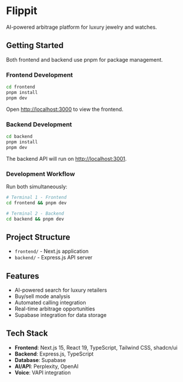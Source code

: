# Flippit

AI-powered arbitrage platform for luxury jewelry and watches.

## Getting Started

Both frontend and backend use pnpm for package management.

### Frontend Development

```bash
cd frontend
pnpm install
pnpm dev
```

Open [http://localhost:3000](http://localhost:3000) to view the frontend.

### Backend Development

```bash
cd backend
pnpm install
pnpm dev
```

The backend API will run on [http://localhost:3001](http://localhost:3001).

### Development Workflow

Run both simultaneously:

```bash
# Terminal 1 - Frontend
cd frontend && pnpm dev

# Terminal 2 - Backend  
cd backend && pnpm dev
```

## Project Structure

- `frontend/` - Next.js application
- `backend/` - Express.js API server

## Features

- AI-powered search for luxury retailers
- Buy/sell mode analysis
- Automated calling integration
- Real-time arbitrage opportunities
- Supabase integration for data storage

## Tech Stack

- **Frontend**: Next.js 15, React 19, TypeScript, Tailwind CSS, shadcn/ui
- **Backend**: Express.js, TypeScript
- **Database**: Supabase
- **AI/API**: Perplexity, OpenAI
- **Voice**: VAPI integration
